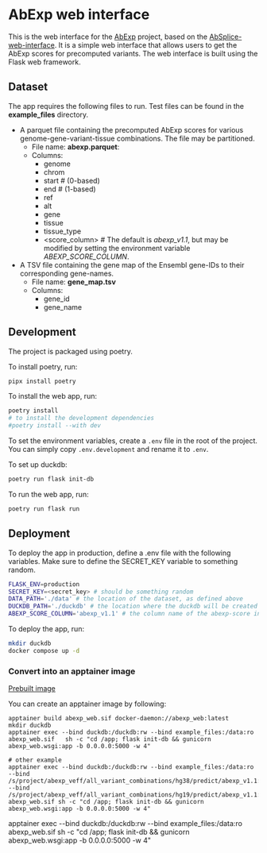 # AbExp web interface

This is the web interface for the [AbExp](https://github.com/gagneurlab/abexp) project, based on the [AbSplice-web-interface](https://absplice.cmm.cit.tum.de/). It is a simple web interface that allows users to get the AbExp scores for precomputed variants.
The web interface is built using the Flask web framework.

## Dataset

The app requires the following files to run. Test files can be found in the **example_files** directory.

- A parquet file containing the precomputed AbExp scores for various genome-gene-variant-tissue combinations. The file may be partitioned.
    - File name: **abexp.parquet**:
    - Columns:
        - genome
        - chrom
        - start # (0-based)
        - end # (1-based)
        - ref
        - alt
        - gene
        - tissue
        - tissue_type
        - <score_column> # The default is *abexp_v1.1*, but may be modified by setting the environment variable *ABEXP_SCORE_COLUMN*.
- A TSV file containing the gene map of the Ensembl gene-IDs to their corresponding gene-names.
    - File name: **gene_map.tsv**
    - Columns:
        - gene_id
        - gene_name

## Development

The project is packaged using poetry.

To install poetry, run:

```bash
pipx install poetry
```

To install the web app, run:

```bash
poetry install
# to install the development dependencies
#poetry install --with dev
```

To set the environment variables, create a `.env` file in the root of the project.
You can simply copy `.env.development` and rename it to `.env`.

To set up duckdb:
    
```bash
poetry run flask init-db
```

To run the web app, run:

```bash
poetry run flask run
```

## Deployment
To deploy the app in production, define a .env file with the following variables.
Make sure to define the SECRET_KEY variable to something random. 

```bash
FLASK_ENV=production
SECRET_KEY=<secret_key> # should be something random
DATA_PATH='./data' # the location of the dataset, as defined above
DUCKDB_PATH='./duckdb' # the location where the duckdb will be created
ABEXP_SCORE_COLUMN='abexp_v1.1' # the column name of the abexp-score in the abexp.parquet file
```

To deploy the app, run:

```bash
mkdir duckdb
docker compose up -d
```

### Convert into an apptainer image

[Prebuilt image](https://github.com/gagneurlab/AbExp-web/releases/tag/v1.0.0)

You can create an apptainer image by following:
```
apptainer build abexp_web.sif docker-daemon://abexp_web:latest
mkdir duckdb
apptainer exec --bind duckdb:/duckdb:rw --bind example_files:/data:ro abexp_web.sif   sh -c "cd /app; flask init-db && gunicorn abexp_web.wsgi:app -b 0.0.0.0:5000 -w 4"

# other example
apptainer exec --bind duckdb:/duckdb:rw --bind example_files:/data:ro --bind /s/project/abexp_veff/all_variant_combinations/hg38/predict/abexp_v1.1:/data/abexp.parquet/genome=hg38:ro --bind /s/project/abexp_veff/all_variant_combinations/hg19/predict/abexp_v1.1:/data/abexp.parquet/genome=hg19:ro abexp_web.sif sh -c "cd /app; flask init-db && gunicorn abexp_web.wsgi:app -b 0.0.0.0:5000 -w 4"
```


apptainer exec --bind duckdb:/duckdb:rw --bind example_files:/data:ro abexp_web.sif   sh -c "cd /app; flask init-db && gunicorn abexp_web.wsgi:app -b 0.0.0.0:5000 -w 4"
